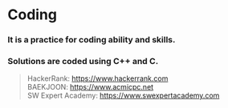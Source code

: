 # Coding

### It is a practice for coding ability and skills.
### Solutions are coded using C++ and C.

> HackerRank: https://www.hackerrank.com <br>
> BAEKJOON: https://www.acmicpc.net <br>
> SW Expert Academy: https://www.swexpertacademy.com <br>




